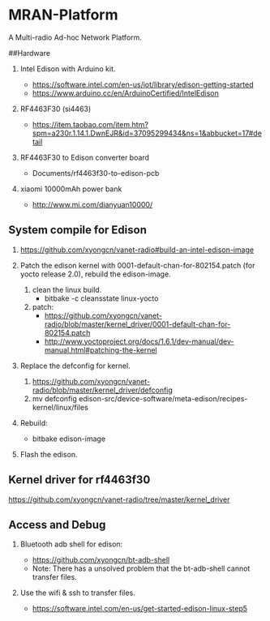 # MRAN-Platform
A Multi-radio Ad-hoc Network Platform.

##Hardware
1. Intel Edison with Arduino kit.
	* https://software.intel.com/en-us/iot/library/edison-getting-started 
	* https://www.arduino.cc/en/ArduinoCertified/IntelEdison

1. RF4463F30 (si4463)
	* https://item.taobao.com/item.htm?spm=a230r.1.14.1.DwnEJR&id=37095299434&ns=1&abbucket=17#detail

1. RF4463F30 to Edison converter board
	* Documents/rf4463f30-to-edison-pcb

1. xiaomi 10000mAh power bank
	* http://www.mi.com/dianyuan10000/

## System compile for Edison
1. https://github.com/xyongcn/vanet-radio#build-an-intel-edison-image
	
2. Patch the edison kernel with 0001-default-chan-for-802154.patch (for yocto release 2.0), rebuild the edison-image.
	1. clean the linux build.
		* bitbake -c cleansstate linux-yocto
	2. patch:
		* https://github.com/xyongcn/vanet-radio/blob/master/kernel_driver/0001-default-chan-for-802154.patch
		* http://www.yoctoproject.org/docs/1.6.1/dev-manual/dev-manual.html#patching-the-kernel

3. Replace the defconfig for kernel.
	1. https://github.com/xyongcn/vanet-radio/blob/master/kernel_driver/defconfig
	2. mv defconfig edison-src/device-software/meta-edison/recipes-kernel/linux/files
3. Rebuild:
	* bitbake edison-image

4. Flash the edison.

## Kernel driver for rf4463f30
https://github.com/xyongcn/vanet-radio/tree/master/kernel_driver

## Access and Debug
1. Bluetooth adb shell for edison:
	* https://github.com/xyongcn/bt-adb-shell
	* Note: There has a unsolved problem that the bt-adb-shell cannot transfer files.

1. Use the wifi & ssh to transfer files.
	* https://software.intel.com/en-us/get-started-edison-linux-step5
